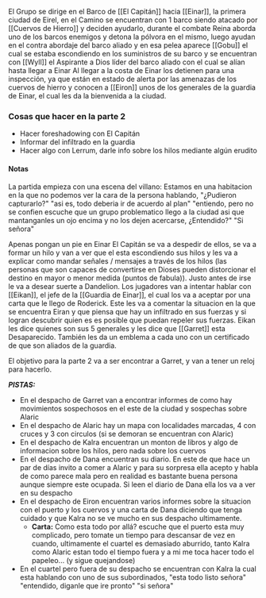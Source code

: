 El Grupo se dirige en el Barco de [[El Capitán]] hacia [[Einar]], la primera ciudad de Eirel, en el Camino se encuentran con 1 barco siendo atacado por [[Cuervos de Hierro]] y deciden ayudarlo, durante el combate Reina aborda uno de los barcos enemigos y detona la pólvora en el mismo, luego ayudan en el contra abordaje del barco aliado y en esa pelea aparece [[Gobu]] el cual se estaba escondiendo en los suministros de su barco y se encuentran con [[Wyll]] el Aspirante a Dios líder del barco aliado con el cual se alían hasta llegar a Einar
Al llegar a la costa de Einar los detienen para una inspección, ya que están en estado de alerta por las amenazas de los cuervos de hierro y conocen a [[Eiron]] unos de los generales de la guardia de Einar, el cual les da la bienvenida a la ciudad.

### Cosas que hacer en la parte 2
- Hacer foreshadowing con El Capitán
- Informar del infiltrado en la guardia
- Hacer algo con Lerrum, darle info sobre los hilos mediante algún erudito

#### Notas
La partida empieza con una escena del villano:
Estamos en una habitacion en la que no podemos ver la cara de la persona hablando, "¿Pudieron capturarlo?" "asi es, todo deberia ir de acuerdo al plan" "entiendo, pero no se confien escuche que un grupo problematico llego a la ciudad asi que mantanganles un ojo encima y no los dejen acercarse, ¿Entendido?" "Si señora"

Apenas pongan un pie en Einar El Capitán se va a despedir de ellos, se va a formar un hilo y van a ver que el esta escondiendo sus hilos y les va a explicar como mandar señales / mensajes a través de los hilos (las personas que son capaces de convertirse en Dioses pueden distorcionar el destino en mayor o menor medida (puntos de fabula)). Justo antes de irse le va a desear suerte a Dandelion.
Los jugadores van a intentar hablar con [[Eikan]], el jefe de la [[Guardia de Einar]], el cual los va a aceptar por una carta que le llego de Roderick. Este les va a comentar la situacion en la que se encuentra Eiran y que piensa que hay un infiltrado en sus fuerzas y si logran descubrir quien es es posible que puedan repeler sus fuerzas.
Eikan les dice quienes son sus 5 generales y les dice que [[Garret]] esta Desaparecido. También les da un emblema a cada uno con un certificado de que son aliados de la guardia.

El objetivo para la parte 2 va a ser encontrar a Garret, y van a tener un reloj para hacerlo.

***PISTAS:***
- En el despacho de Garret van a encontrar informes de como hay movimientos sospechosos en el este de la ciudad y sospechas sobre Alaric
- En el despacho de Alaric hay un mapa con localidades marcadas, 4 con cruces y 3 con circulos (si se demoran se encuentran con Alaric)
- En el despacho de Kalra encuentran un monton de libros y algo de informacion sobre los hilos, pero nada sobre los cuervos
- En el despacho de Dana encuentran su diario. En este de que hace un par de días invito a comer a Alaric y para su sorpresa ella acepto y habla de como parece mala pero en realidad es bastante buena persona aunque siempre este ocupada. Si leen el diario de Dana ella los va a ver en su despacho
- En el despacho de Eiron encuentran varios informes sobre la situacion con el puerto y los cuervos y una carta de Dana diciendo que tenga cuidado y que Kalra no se ve mucho en sus despacho ultimamente.
	- **Carta:** Como esta todo por allá? escuche que el puerto esta muy complicado, pero tomate un tiempo para descansar de vez en cuando, ultimamente el cuartel es demasiado aburrido, tanto Kalra como Alaric estan todo el tiempo fuera y a mi me toca hacer todo el papeleo... (y sigue quejandose)
- En el cuartel pero fuera de su despacho se encuentran con Kalra la cual esta hablando con uno de sus subordinados, "esta todo listo señora" "entendido, diganle que ire pronto" "si señora"
	

